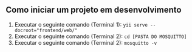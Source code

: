 ## Como iniciar um projeto em desenvolvimento
1. Executar o seguinte comando (Terminal 1): ```yii serve --docroot="frontend/web/"```
1. Executar o seguinte comando (Terminal 2): ```cd [PASTA DO MOSQUITTO]```
1. Executar o seguinte comando (Terminal 2): ```mosquitto -v```